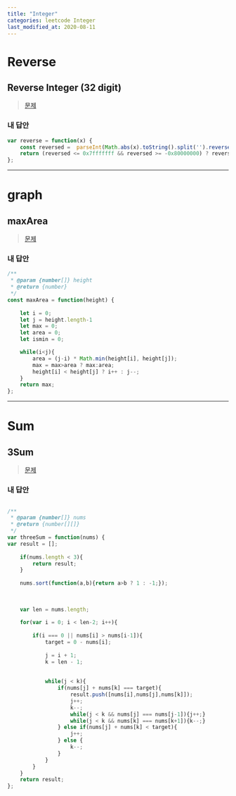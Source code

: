 ```yaml
---
title: "Integer"
categories: leetcode Integer
last_modified_at: 2020-08-11
---
```




# Reverse

## Reverse Integer (32 digit)


> [문제](https://leetcode.com/problems/reverse-integer/)



### 내 답안
```javascript
var reverse = function(x) {
    const reversed =  parseInt(Math.abs(x).toString().split('').reverse().join('')) * Math.sign(x);
    return (reversed <= 0x7fffffff && reversed >= -0x80000000) ? reversed : 0;
};
```
***

# graph

## maxArea


> [문제](https://leetcode.com/problems/container-with-most-water/)


### 내 답안
```javascript
/**
 * @param {number[]} height
 * @return {number}
 */
const maxArea = function(height) {
   
    let i = 0;
    let j = height.length-1
    let max = 0;
    let area = 0;
    let ismin = 0;

    while(i<j){
        area = (j-i) * Math.min(height[i], height[j]);
        max = max>area ? max:area;
        height[i] < height[j] ? i++ : j--;
    }
    return max;
};
```
***




# Sum

## 3Sum


> [문제](https://leetcode.com/problems/3sum/)


### 내 답안
```javascript

/**
 * @param {number[]} nums
 * @return {number[][]}
 */
var threeSum = function(nums) {
var result = [];
    
    if(nums.length < 3){
        return result;
    }
    
    nums.sort(function(a,b){return a>b ? 1 : -1;});
    
    
    
    var len = nums.length;
    
    for(var i = 0; i < len-2; i++){
        
        if(i === 0 || nums[i] > nums[i-1]){ 
            target = 0 - nums[i];
            
            j = i + 1;
            k = len - 1;
            
            
            while(j < k){
                if(nums[j] + nums[k] === target){
                    result.push([nums[i],nums[j],nums[k]]);
                    j++;
                    k--;
                    while(j < k && nums[j] === nums[j-1]){j++;}
                    while(j < k && nums[k] === nums[k+1]){k--;}
                } else if(nums[j] + nums[k] < target){
                    j++;
                } else {
                    k--;
                }
            }
        }
    }
    return result;
};

```
